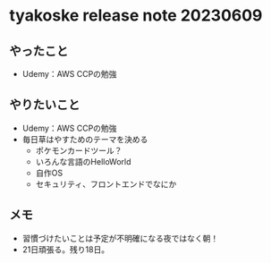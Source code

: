 # tyakoske release note 20230609

## やったこと
+ Udemy：AWS CCPの勉強

## やりたいこと
+ Udemy：AWS CCPの勉強
+ 毎日草はやすためのテーマを決める
  + ポケモンカードツール？
  + いろんな言語のHelloWorld
  + 自作OS
  + セキュリティ、フロントエンドでなにか

## メモ
+ 習慣づけたいことは予定が不明確になる夜ではなく朝！
+ 21日頑張る。残り18日。
